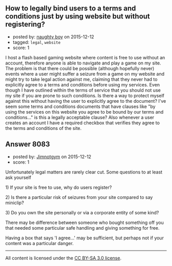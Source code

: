 ## How to legally bind users to a terms and conditions just by using website but without registering?

- posted by: [naughty boy](https://stackexchange.com/users/7260760/naughty-boy) on 2015-12-12
- tagged: `legal`, `website`
- score: 1

<p>I host a flash based gaming website where content is free to use without an account, therefore anyone is able to navigate and play a game on my site. The problem is that there could be possible (although hopefully never) events where a user might suffer a seizure from a game on my website and might try to take legal action against me, claiming that they never had to explicitly agree to a terms and conditions before using my services. Even though I have outlined within the terms of service that you should not use my site if you are prone to such conditions. Is there a way to protect myself against this without having the user to explicitly agree to the document? I've seem some terms and conditions documents that have clauses like "by using the services on this website you agree to be bound by our terms and conditions..." is this a legally acceptable clause? Also whenever a user creates an account I have a required checkbox that verifies they agree to the terms and conditions of the site.</p>



## Answer 8083

- posted by: [Jimnotgym](https://stackexchange.com/users/7461839/jimnotgym) on 2015-12-12
- score: 1

<p>Unfortunately legal matters are rarely clear cut. Some questions to at least ask yourself</p>

<p>1) If your site is free to use, why do users register?</p>

<p>2) Is there a particular risk of seizures from your site compared to say miniclip?</p>

<p>3) Do you own the site personally or via a corporate entity of some kind?</p>

<p>There may be difference between someone who bought something off you that needed some particular safe handling and giving something for free.</p>

<p>Having a box that says 'I agree...' may be sufficient, but perhaps not if your content was a particular danger.</p>




---

All content is licensed under the [CC BY-SA 3.0 license](https://creativecommons.org/licenses/by-sa/3.0/).
